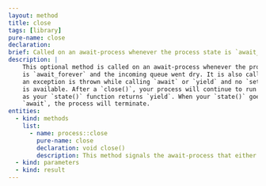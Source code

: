 ```yaml
---
layout: method
title: close
tags: [library]
pure-name: close
declaration:
brief: Called on an await-process whenever the process state is `await_forever` and the incoming queue went dry.
description: |
    This optional method is called on an await-process whenever the process state
    is `await_forever` and the incoming queue went dry. It is also called when
    an exception is thrown while calling `await` or `yield` and no `set_error()`
    is available. After a `close()`, your process will continue to run so long
    as your `state()` function returns `yield`. When your `state()` goes to
    `await`, the process will terminate.
entities:
  - kind: methods
    list:
      - name: process::close
        pure-name: close
        declaration: void close()
        description: This method signals the await-process that either the queue of incoming values went dry or an error happened.
  - kind: parameters
  - kind: result
---
```

